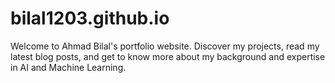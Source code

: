 # bilal1203.github.io
Welcome to Ahmad Bilal's portfolio website. Discover my projects, read my latest blog posts, and get to know more about my background and expertise in AI and Machine Learning.

